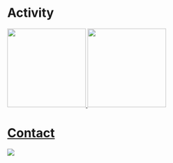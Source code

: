 # Activity
<div>
<a href="https://github.com/thgfrnk">
<img height="180em" src="https://github-readme-stats.vercel.app/api/top-langs/?username=thgfrnk&layout=compact&langs_count=8&theme=dark"/>
<img height="180em" src="https://github-readme-stats.vercel.app/api?username=thgfrnk&show_icons=true&include_all_commits=true&count_private=true&theme=dark"/>
</div>   

          
          
          
          

          
          
# Contact
<div>
<a href = "mailto: thiagofrankas@gmail.com"><img src="https://img.shields.io/badge/Gmail-D14836?style=for-the-badge&logo=gmail&logoColor=white" target="_blank"></a>   
</div>
